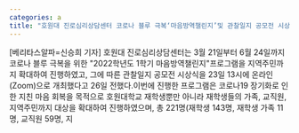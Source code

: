 ```yaml
---
categories: a
title: "호원대 진로심리상담센터 코로나 블루 극복‘마음방역챌린지’및 관찰일지 공모전 시상식 개최"
---
```

[베리타스알파=신승희 기자] 호원대 진로심리상담센터는 3월 21일부터 6월 24일까지 코로나 블루 극복을 위한 "2022학년도 1학기 마음방역챌린지"프로그램을 지역주민까지 확대하여 진행하였고, 그에 따른 관찰일지 공모전 시상식을 23일 13시에 온라인(Zoom)으로 개최했다고 26일 전했다.이번에 진행한 프로그램은 코로나19 장기화로 인한 지친 마음 회복을 목적으로 호원대학교 재학생뿐만 아니라 재학생들의 가족, 교직원, 지역주민까지 대상을 확대하여 진행하였으며, 총 221명(재학생 143명, 재학생 가족 11명, 교직원 59명, 지